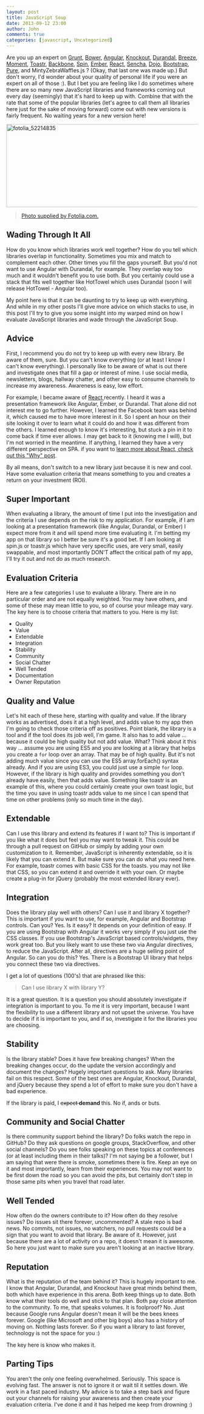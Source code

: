 ```yaml
---
layout: post
title: JavaScript Soup
date: 2013-09-12 23:00
author: John
comments: true
categories: [javascript, Uncategorized]
---
```

Are you up an expert on <a href="http://gruntjs.com/" target="_blank">Grunt</a>, <a href="http://bower.io/" target="_blank">Bower</a>, <a href="http://www.angularjs.org" target="_blank">Angular</a>, <a href="http://knockoutjs.com/" target="_blank">Knockout</a>, <a href="http://www.durandaljs.com" target="_blank">Durandal</a>, <a href="http://www.breezejs.com" target="_blank">Breeze</a>, <a href="http://momentjs.com/" target="_blank">Moment</a>, <a href="http://www.toastrjs.com" target="_blank">Toastr</a>, <a href="http://backbonejs.org/" target="_blank">Backbone</a>, <a href="http://fgnass.github.io/spin.js/" target="_blank">Spin</a>, <a href="http://emberjs.com/" target="_blank">Ember</a>, <a href="http://facebook.github.io/react/" target="_blank">React</a>, <a href="http://www.sencha.com/" target="_blank">Sencha</a>, <a href="http://dojotoolkit.org/" target="_blank">Dojo</a>, <a href="http://getbootstrap.com/" target="_blank">Bootstrap</a>, <a href="http://purecss.io/" target="_blank">Pure</a>, and MintyZebraWaffles.js ? (Okay, that last one was made up.) But don't worry, I'd wonder about your quality of personal life if you were an expert on all of those :). But I bet you are feeling like I do sometimes where there are so many new JavaScript libraries and frameworks coming out every day (seemingly) that it's hard to keep up with. Combine that with the rate that some of the popular libraries (let's agree to call them all libraries here just for the sake of moving forward) come out with new versions is fairly frequent. No waiting years for a new version here! 

<a href="http://jpapa.me/fotoliapapa" target="_blank"><img src="http://images.johnpapa.net/wp-content/uploads/2013/09/fotolia_52214835.jpg" alt="fotolia_52214835" width="512" height="219" class="aligncenter size-full wp-image-21071" /></a>
<blockquote><a href="http://jpapa.me/fotoliapapa" target="_blank">Photo supplied by Fotolia.com.</a></blockquote>

<h2>Wading Through It All</h2>
How do you know which libraries work well together? How do you tell which libraries overlap in functionality. Sometimes you mix and match to complement each other. Other times you fill the gaps yourself. But you'd not want to use Angular with Durandal, for example. They overlap way too much and it wouldn't benefit you to use both. But you certainly could use a stack that fits well together like HotTowel which uses Durandal (soon I will release HotTowel - Angular too). 

My point here is that it can be daunting to try to keep up with everything. And while in my other posts I'll give more advice on which stacks to use, in this post I'll try to give you some insight into my warped mind on how I evaluate JavaScript libraries and wade through the JavaScript Soup.

<h2>Advice</h2>
First, I recommend you do not try to keep up with every new library. Be aware of them, sure. But you can't know everything (or at least I know I can't know everything). I personally like to be aware of what is out there and investigate ones that fill a gap or interest of mine. I use social media, newsletters, blogs, hallway chatter, and other easy to consume channels to increase my awareness. Awareness is easy, low effort. 

For example, I became aware of <a href="http://facebook.github.io/react/" target="_blank">React </a>recently. I heard it was a presentation framework like Angular, Ember, or Durandal. That alone did not interest me to go further. However, I learned the Facebook team was behind it, which caused me to have more interest in it. So I spent an hour on their site looking it over to learn what it could do and how it was different from the others. I learned enough to know it's interesting, but stuck a pin in it to come back if time ever allows. I may get back to it (knowing me I will), but I'm not worried in the meantime. If anything, I learned they have a very different perspective on SPA. if you want to <a href="http://facebook.github.io/react/blog/2013/06/05/why-react.html" target="_blank">learn more about React, check out this "Why" post</a>.

By all means, don't switch to a new library just because it is new and cool. Have some evaluation criteria that means something to you and creates a return on your investment (ROI).

<h2>Super Important</h2>
When evaluating a library, the amount of time I put into the investigation and the criteria I use depends on the risk to my application. For example, if I am looking at a presentation framework (like Angular, Durandal, or Ember) I expect more from it and will spend more time evaluating it. I'm betting my app on that library so I better be sure it's a good bet. If I am looking at spin.js or toastr.js which have very specific uses, are very small, easily swappable, and most importantly DON'T affect the critical path of my app, I'll try it out and not do as much research.

<h2>Evaluation Criteria</h3>
Here are a few categories I use to evaluate a library. There are in no particular order and are not equally weighted. You may have others, and some of these may mean little to you, so of course your mileage may vary. The key here is to choose criteria that matters to you. Here is my list:

<ul>
	<li>Quality</li>
	<li>Value</li>
	<li>Extendable</li>
	<li>Integration</li>
	<li>Stability</li>
	<li>Community</li>
	<li>Social Chatter</li>
	<li>Well Tended</li>
	<li>Documentation</li>
	<li>Owner Reputation</li>
</ul>

<h2>Quality and Value</h2>
Let's hit each of these here, starting with quality and value. If the library works as advertised, does it at a high level, and adds value to my app then I'm going to check those criteria off as positives. Point blank, the library is a tool and if the tool does its job well, I'm game. It also has to add value ... because it could be high quality but not add value. What? Think about it this way ... assume you are using ES5 and you are looking at a library that helps you create a <code>for</code> loop over an array. That may be of high quality. But it's not adding much value since you can use the ES5 array.forEach() syntax already. And if you are using ES3, you could just use a simple <code>for</code> loop. However, if the library is high quality and provides something you don't already have easily, then that adds value. Something like toastr is an example of this, where you could certainly create your own toast logic, but the time you save in using toastr adds value to me since I can spend that time on other problems (only so much time in the day).

<h2>Extendable</h2>
Can I use this library and extend its features if I want to? This is important if you like what it does but feel you may want to tweak it. This could be through a pull request on GitHub or simply by adding your own customization to it. Remember, JavaScript is inherently extendable, so it is likely that you can extend it. But make sure you can do what you need here. For example, toastr comes with basic CSS for the toasts. you may not like that CSS, so you can extend it and override it with your own. Or maybe create a plug-in for jQuery (probably the most extended library ever).

<h2>Integration</h2>
Does the library play well with others? Can I use it and library X together? This is important if you want to use, for example, Angular and Bootstrap controls. Can you? Yes. Is it easy? It depends on your definition of easy. If you are using Bootstrap with Angular it works very simply if you just use the CSS classes. If you use Bootstrap's JavaScript based controls/widgets, they work great too. But you likely want to use these two via Angular directives, to reduce the JavaScript. After all, directives are a huge selling point of Angular. So can you do this? Yes. There is a Bootstrap UI library that helps you connect these two via directives.

I get a lot of questions (100's) that are phrased like this: 
<blockquote>Can I use library X with library Y? </blockquote>

It is a great question. It is a question you should absolutely investigate if integration is important to you. To me it is very important, because I want the flexibility to use a different library and not upset the universe. You have to decide if it is important to you, and if so, investigate it for the libraries you are choosing.

<h2>Stability</h2>
Is the library stable? Does it have few breaking changes? When the breaking changes occur, do the update the version accordingly and document the changes? Hugely important questions to ask. Many libraries fail on this respect. Some of the best ones are Angular, Knockout, Durandal, and jQuery because they spend a lot of effort to make sure you don't have a bad experience.

If the library is paid, I <del datetime="2013-09-13T14:20:20+00:00">expect </del> <strong>demand </strong>this. No if, ands or buts.

<h2>Community and Social Chatter</h2>
Is there community support behind the library? Do folks watch the repo in GitHub? Do they ask questions on google groups, StackOverflow, and other social channels? Do you see folks speaking on these topics at conferences (or at least including them in their talks)? I'm not saying be a follower, but I am saying that were there is smoke, sometimes there is fire. Keep an eye on it and most importantly, learn from their experiences. You may not want to be first down the road so you can avoid the pits, but certainly don't step in those same pits when you travel that road later.

<h2>Well Tended</h2>
How often do the owners contribute to it? How often do they resolve issues? Do issues sit there forever, uncommented? A stale repo is bad news. No commits, not issues, no watchers, no pull requests could be a sign that you want to avoid that library. Be aware of it. However, just because there are a lot of activity on a repo, it doesn't mean it is awesome. So here you just want to make sure you aren't looking at an inactive library.

<h2>Reputation</h2>
What is the reputation of the team behind it? This is hugely important to me. I know that Angular, Durandal, and Knockout have great minds behind them, both which have experience in this arena. Both keep things up to date. Both know what their tools do well and stick to that plan. Both pay close attention to the community. To me, that speaks volumes. It is foolproof? No. Just because Google runs Angular doesn't mean it will be the bees knees forever. Google (like Microsoft and other big boys) also has a history of moving on. Nothing lasts forever. So if you want a library to last forever, technology is not the space for you :) 

The key here is know who makes it.

<h2>Parting Tips</h2>
You aren't the only one feeling overwhelmed. Seriously. This space is evolving fast. The answer is not to ignore it or wait til it settles down. We work in a fast paced industry. My advice is to take a step back and figure out your channels for raising your awareness and then create your evaluation criteria. I've done it and it has helped me keep from drowning :)
